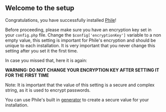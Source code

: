 <!--
Title: Setup
Description: Setup PhileCMS
-->

## Welcome to the setup

Congratulations, you have successfully installed [Phile](https://github.com/PhileCMS/Phile)!

Before proceeding, please make sure you have an encryption key set in your `config.php` file. Change the `$config['encryptionKey']` variable to a non empty value, this setting is important for Phile's encryption and should be unique to each installation. It is very important that you never change this setting after you set it the first time.

In case you missed that, here it is again:

**WARNING: DO NOT CHANGE YOUR ENCRYPTION KEY AFTER SETTING IT FOR THE FIRST TIME**

Note: It is important that the value of this setting is a secure and complex string, as it is used to encrypt passwords.

You can use Phile's built in <a href="generator.php">generator</a> to create a secure value for your installation.
